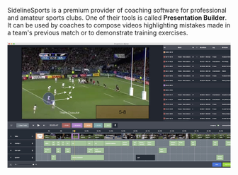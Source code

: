 SidelineSports is a premium provider of coaching software for professional and amateur sports clubs. One of their tools is called 
**Presentation Builder**. It can be used by coaches to compose videos highlighting mistakes made in a team's previous match or to
demonstrate training exercises.

[![Screen 1](screen1.jpg)]()
